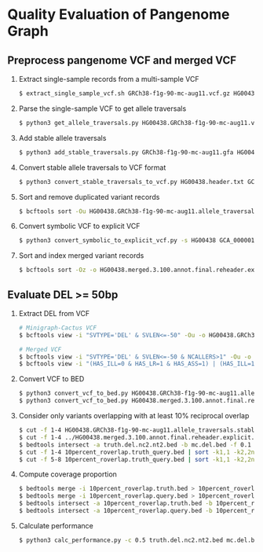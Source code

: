 # Quality Evaluation of Pangenome Graph

## Preprocess pangenome VCF and merged VCF

1. Extract single-sample records from a multi-sample VCF

	```sh
	$ extract_single_sample_vcf.sh GRCh38-f1g-90-mc-aug11.vcf.gz HG00438
	```

2. Parse the single-sample VCF to get allele traversals

	```sh
	$ python3 get_allele_traversals.py HG00438.GRCh38-f1g-90-mc-aug11.vcf.gz
	```

3. Add stable allele traversals

	```sh
	$ python3 add_stable_traversals.py GRCh38-f1g-90-mc-aug11.gfa HG00438.GRCh38-f1g-90-mc-aug11.allele_traversals.txt
	```

4. Convert stable allele traversals to VCF format 

	```sh
	$ python3 convert_stable_traversals_to_vcf.py HG00438.header.txt GCA_000001405.15_GRCh38_no_alt_analysis_set.fa HG00438.GRCh38-f1g-90-mc-aug11.allele_traversals.stable.txt
	```

5. Sort and remove duplicated variant records

	```sh
	$ bcftools sort -Ou HG00438.GRCh38-f1g-90-mc-aug11.allele_traversals.stable.vcf | bcftools norm -d exact -Oz -o HG00438.GRCh38-f1g-90-mc-aug11.allele_traversals.stable.sorted_rmdup.vcf.gz && bcftools index -t HG00438.GRCh38-f1g-90-mc-aug11.allele_traversals.stable.sorted_rmdup.vcf.gz
	```

6. Convert symbolic VCF to explicit VCF

	```sh
	$ python3 convert_symbolic_to_explicit_vcf.py -s HG00438 GCA_000001405.15_GRCh38_no_alt_analysis_set.fa HG00438.merged.3.100.annot.final.reheader.vcf
	```

7. Sort and index merged variant records

	```sh
	$ bcftools sort -Oz -o HG00438.merged.3.100.annot.final.reheader.explicit.sorted.vcf.gz HG00438.merged.3.100.annot.final.reheader.explicit.vcf && bcftools index -t HG00438.merged.3.100.annot.final.reheader.explicit.sorted.vcf.gz
	```

## Evaluate DEL >= 50bp

1. Extract DEL from VCF 

	```sh
	# Minigraph-Cactus VCF
	$ bcftools view -i "SVTYPE='DEL' & SVLEN<=-50" -Ou -o HG00438.GRCh38-f1g-90-mc-aug11.allele_traversals.stable.sorted_rmdup.SV_DEL.vcf HG00438.GRCh38-f1g-90-mc-aug11.allele_traversals.stable.sorted_rmdup.vcf.gz

	# Merged VCF
	$ bcftools view -i "SVTYPE='DEL' & SVLEN<=-50 & NCALLERS>1" -Ou -o HG00438.merged.3.100.annot.final.reheader.explicit.sorted.SV_DEL.nc2.vcf HG00438.merged.3.100.annot.final.reheader.explicit.sorted.vcf.gz
	$ bcftools view -i "(HAS_ILL=0 & HAS_LR=1 & HAS_ASS=1) | (HAS_ILL=1 & HAS_LR=0 & HAS_ASS=1) | (HAS_ILL=1 & HAS_LR=1 & HAS_ASS=0) | (HAS_ILL=1 & HAS_LR=1 & HAS_ASS=1)" -Ou -o HG00438.merged.3.100.annot.final.reheader.explicit.sorted.SV_DEL.nc2.nt2.vcf HG00438.merged.3.100.annot.final.reheader.explicit.sorted.SV_DEL.nc2.vcf
	```

2. Convert VCF to BED

	```sh
	$ python3 convert_vcf_to_bed.py HG00438.GRCh38-f1g-90-mc-aug11.allele_traversals.stable.sorted_rmdup.SV_DEL.vcf
	$ python3 convert_vcf_to_bed.py HG00438.merged.3.100.annot.final.reheader.explicit.sorted.SV_DEL.nc2.nt2.vcf
	```

3. Consider only variants overlapping with at least 10% reciprocal overlap

	```sh
	$ cut -f 1-4 HG00438.GRCh38-f1g-90-mc-aug11.allele_traversals.stable.sorted_rmdup.SV_DEL.bed > mc.del.bed
	$ cut -f 1-4 ../HG00438.merged.3.100.annot.final.reheader.explicit.sorted.SV_DEL.nc2.nt2.bed > truth.del.nc2.nt2.bed
	$ bedtools intersect -a truth.del.nc2.nt2.bed -b mc.del.bed -f 0.1 -r -wa -wb > 10percent_roverlap.truth_query.bed
	$ cut -f 1-4 10percent_roverlap.truth_query.bed | sort -k1,1 -k2,2n -k3,3n -u > 10percent_roverlap.truth.bed
	$ cut -f 5-8 10percent_roverlap.truth_query.bed | sort -k1,1 -k2,2n -k3,3n -u > 10percent_roverlap.query.bed
	```

4. Compute coverage proportion 

	```sh
	$ bedtools merge -i 10percent_roverlap.truth.bed > 10percent_roverlap.truth.merged.bed
	$ bedtools merge -i 10percent_roverlap.query.bed > 10percent_roverlap.query.merged.bed
	$ bedtools intersect -a 10percent_roverlap.truth.bed -b 10percent_roverlap.query.merged.bed -wao | bedtools groupby -g 1,2,3,4 -c 8 | awk -F'\t' -v OFS='\t' '{print $0,$5/($3-$2)}' > 10percent_roverlap.truth.cov.bed
	$ bedtools intersect -a 10percent_roverlap.query.bed -b 10percent_roverlap.truth.merged.bed -wao | bedtools groupby -g 1,2,3,4 -c 8 | awk -F'\t' -v OFS='\t' '{print $0,$5/($3-$2)}' > 10percent_roverlap.query.cov.bed
	```

5. Calculate performance

	```sh
	$ python3 calc_performance.py -c 0.5 truth.del.nc2.nt2.bed mc.del.bed 10percent_roverlap.truth.cov.bed 10percent_roverlap.query.cov.bed
	```

